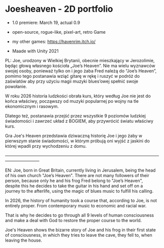 # Joesheaven - 2D portfolio
- 1.0 premiere: March 19, actual 0.9
- open-source, rogue-like, pixel-art, retro Game

- my other games: https://havenrim.itch.io/

- Maade with Unity 2021


 PL: Joe, urodzony w Wielkiej Brytanii, obecnie mieszkający w Jerozolimie, będąc głową własnego kościoła „Joe’s Heaven”. 
Nie ma wielu wyznawców swojej osoby, ponieważ tylko on i jego żaba Fred należą do “Joe’s Heaven”, pomimo tego postanawia wziąć gitarę w rękę i ruszyć w podróż do zaświatów aby przy użyciu magii muzyki blues’owej spełnić swoje powołanie.

W roku 2026 historia ludzkości obrała kurs, który według Joe nie jest do końca właściwy, począwszy od muzyki popularnej po wojny na tle ekonomicznym i rasowym.

Dlatego też, postanawia przejść przez wszystkie 9 poziomów ludzkiej świadomości i zawrzeć układ z BOGIEM, aby przywrócić światu właściwy kurs.

Gra Joe's Heaven przedstawia dziwaczną historię Joe i jego żaby w pierwszym stanie świadomości, w którym próbują oni wyjść z jaskini do której wpadli przy wychodzeniu z domu. 

————————————————————————————————————————————

 EN: Joe, born in Great Britain, currently living in Jerusalem, being the head of his own church "Joe’s Heaven". 
There are not many followers of their person, because only he and his frog Fred belong to "Joe’s Heaven", despite this he decides to take the guitar in his hand and set off on a journey to the afterlife, using the magic of blues music to fulfill his calling.

In 2026, the history of humanity took a course that, according to Joe, is not entirely proper. From contemporary music to economic and racial war. 

That is why he decides to go through all 9 levels of human consciousness and make a deal with God to restore the proper course to the world. 

Joe's Heaven shows the bizarre story of Joe and his frog in their first state of consciousness, in which they tries to leave the cave, they fell to, when leaving the house.
